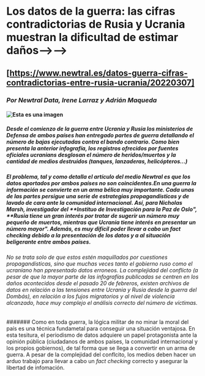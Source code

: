 # Los datos de la guerra: las cifras contradictorias de Rusia y Ucrania muestran la dificultad de estimar daños-->-->
## [https://www.newtral.es/datos-guerra-cifras-contradictorias-entre-rusia-ucrania/20220307]
### *Por Newtral Data, Irene Larraz y Adrián Maqueda*
#### ![Esta es una imagen](https://www.datawrapper.de/_/BkAc8/)
##### Desde el comienzo de la guerra entre Ucrania y Rusia los ministerios de Defensa de ambos países han entregado partes de guerra detallando el número de bajas ejecutadas contra el bando contrario. Como bien presenta la anterior infografía, los registros ofrecidos por fuentes oficiales ucranians desglosan el número de heridos/muertos y la cantidad de medios destruidos (tanques, lanzaderas, helicópteros...) 
##### El problema, tal y como detalla el artículo del medio **Newtral** es que los datos aportados por ambos países no son coincidentes.En una guerra la información se convierte en un arma bélica muy importante. Cada unas de las partes persigue una serie de estrategias propagandísticas y de **lavado de cara** ante la comunidad internacional. Así, para Nicholas Marsh, investigador del **Instituo de Investigación para la Paz de Oslo", **Rusia tiene un gran interés por tratar de sugerir un número muy pequeño de muertos, mientras que Ucrania tiene interés en presentar un número mayor". Además, es muy dificil poder llevar a cabo un **fact checking** debido a la presentación de los datos y a al situación beligerante entre ambos países. 
###### No se trata solo de que estos estén maquillados por cuestiones propagandísticas, sino que muchas veces tanto el gobierno ruso como el ucraniano han ppresentado datos erroneos. La complejidad del conflicto (a pesar de que la mayor parte de las infografías publicadas se centren en los daños acontecidos desde el pasado 20 de febreros, existen archivos de datos en relación a las tensiones entre Ucrania y Rusia desde la *guerra del Dombás*), en relación a los fujos migratorios y al nivel de violencia alcanzado, hace muy complejo el análisis correcto del número de víctimas. 
####### Como en toda guerra, la lógica militar de no minar la moral del país es una técnica fundametal para conseguir una situación ventajosa. En esta tesitura, el periodismo de datos adquiere un papel protagonista ante la opinión pública (ciudadanos de ambos países, la comunidad internacional y los propios gobiernos), de tal forma que se llega a convertir en un arma de guerra. A pesar de la complejidad del conflcito, los medios deben hacer un arduo trabajo para llevar a cabo un *fact checking* correcto y asegurar la libertad de infomación. 
